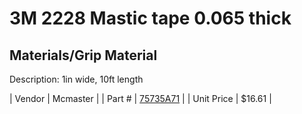 # 3M 2228 Mastic tape 0.065 thick
## Materials/Grip Material
Description: 	1in wide, 10ft length 

| Vendor | Mcmaster | 
| Part # | [75735A71](http://www.mcmaster.com/) | 
| Unit Price | $16.61 | 
